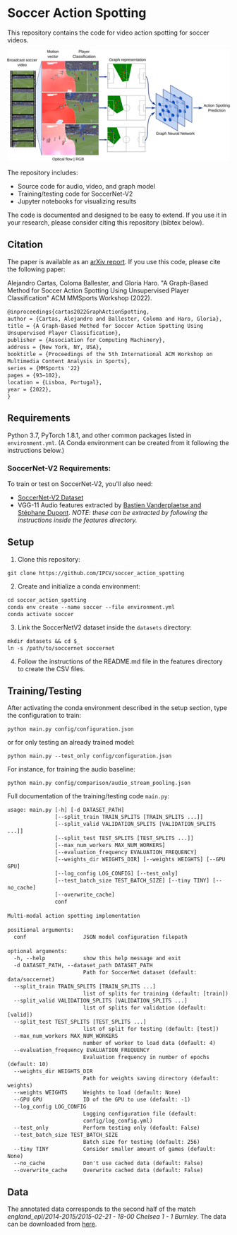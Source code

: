 # Soccer Action Spotting

This repository contains the code for video action spotting for soccer videos.

![Multimodal model](assets/pipeline.png)

The repository includes:
* Source code for audio, video, and graph model
* Training/testing code for SoccerNet-V2
* Jupyter notebooks for visualizing results

The code is documented and designed to be easy to extend. If you use it in your research, please consider citing this repository (bibtex below).

## Citation

The paper is available as an [arXiv report](https://arxiv.org/abs/2211.12334). If you use this code, please cite the following paper:

Alejandro Cartas, Coloma Ballester, and Gloria Haro. "A Graph-Based Method for Soccer Action Spotting Using Unsupervised Player Classification" ACM MMSports Workshop (2022).

```
@inproceedings{cartas2022GraphActionSpotting,
author = {Cartas, Alejandro and Ballester, Coloma and Haro, Gloria},
title = {A Graph-Based Method for Soccer Action Spotting Using Unsupervised Player Classification},
publisher = {Association for Computing Machinery},
address = {New York, NY, USA},
booktitle = {Proceedings of the 5th International ACM Workshop on Multimedia Content Analysis in Sports},
series = {MMSports '22}
pages = {93–102},
location = {Lisboa, Portugal},
year = {2022},
}
```

## Requirements
Python 3.7, PyTorch 1.8.1, and other common packages listed in `environment.yml`. (A Conda environment can be created from it following the instructions below.)

### SoccerNet-V2 Requirements:

To train or test on SoccerNet-V2, you'll also need:
* [SoccerNet-V2 Dataset](https://soccer-net.org/)
* VGG-11 Audio features extracted by [Bastien Vanderplaetse and Stéphane Dupont](https://github.com/bastienvanderplaetse/SoccerNetMultimodalActionSpotting). *NOTE: these can be extracted by following the instructions inside the features directory.* 

## Setup

1. Clone this repository:

```shell
git clone https://github.com/IPCV/soccer_action_spotting
```

2. Create and initialize a conda environment:

```shell
cd soccer_action_spotting
conda env create --name soccer --file environment.yml
conda activate soccer
```

3. Link the SoccerNetV2 dataset inside the `datasets` directory:

```shell
mkdir datasets && cd $_
ln -s /path/to/soccernet soccernet
```

4. Follow the instructions of the README.md file in the features directory to create the CSV files.

## Training/Testing

After activating the conda environment described in the setup section, type the configuration to train:

```shell
python main.py config/configuration.json
```

or for only testing an already trained model:

```shell
python main.py --test_only config/configuration.json
```

For instance, for training the audio baseline:

```shell
python main.py config/comparison/audio_stream_pooling.json
```

Full documentation of the training/testing code `main.py`:

```
usage: main.py [-h] [-d DATASET_PATH]
               [--split_train TRAIN_SPLITS [TRAIN_SPLITS ...]]
               [--split_valid VALIDATION_SPLITS [VALIDATION_SPLITS ...]]
               [--split_test TEST_SPLITS [TEST_SPLITS ...]]
               [--max_num_workers MAX_NUM_WORKERS]
               [--evaluation_frequency EVALUATION_FREQUENCY]
               [--weights_dir WEIGHTS_DIR] [--weights WEIGHTS] [--GPU GPU]
               [--log_config LOG_CONFIG] [--test_only]
               [--test_batch_size TEST_BATCH_SIZE] [--tiny TINY] [--no_cache]
               [--overwrite_cache]
               conf

Multi-modal action spotting implementation

positional arguments:
  conf                  JSON model configuration filepath

optional arguments:
  -h, --help            show this help message and exit
  -d DATASET_PATH, --dataset_path DATASET_PATH
                        Path for SoccerNet dataset (default: data/soccernet)
  --split_train TRAIN_SPLITS [TRAIN_SPLITS ...]
                        list of splits for training (default: [train])
  --split_valid VALIDATION_SPLITS [VALIDATION_SPLITS ...]
                        list of splits for validation (default: [valid])
  --split_test TEST_SPLITS [TEST_SPLITS ...]
                        list of split for testing (default: [test])
  --max_num_workers MAX_NUM_WORKERS
                        number of worker to load data (default: 4)
  --evaluation_frequency EVALUATION_FREQUENCY
                        Evaluation frequency in number of epochs (default: 10)
  --weights_dir WEIGHTS_DIR
                        Path for weights saving directory (default: weights)
  --weights WEIGHTS     Weights to load (default: None)
  --GPU GPU             ID of the GPU to use (default: -1)
  --log_config LOG_CONFIG
                        Logging configuration file (default:
                        config/log_config.yml)
  --test_only           Perform testing only (default: False)
  --test_batch_size TEST_BATCH_SIZE
                        Batch size for testing (default: 256)
  --tiny TINY           Consider smaller amount of games (default: None)
  --no_cache            Don't use cached data (default: False)
  --overwrite_cache     Overwrite cached data (default: False)
```

## Data

The annotated data corresponds to the second half of the match *england_epl/2014-2015/2015-02-21 - 18-00 Chelsea 1 - 1 Burnley*. The data can be downloaded from [here](https://drive.google.com/file/d/1D5YUORpFp_LzreEpcMU2rfcS2x7YDJIF/view?usp=sharing).
